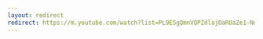 ```yaml
---
layout: redirect
redirect: https://m.youtube.com/watch?list=PL9ESgQmnVQPZdlajOaRUaZe1-NnJGdKot&v=ApMzU4g7rDU
---
```

